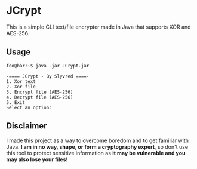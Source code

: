 # JCrypt
This is a simple CLI text/file encrypter made in Java that supports XOR and AES-256.

## Usage

```console
foo@bar:~$ java -jar JCrypt.jar

-==== JCrypt - By Slyvred ====-
1. Xor text
2. Xor file
3. Encrypt file (AES-256)
4. Decrypt file (AES-256)
5. Exit
Select an option: 
```

## Disclaimer

I made this project as a way to overcome boredom and to get familiar with Java. **I am in no way, shape, or form a cryptography expert**, 
so don't use this tool to protect sensitive information as **it may be vulnerable and you may also lose your files!**
